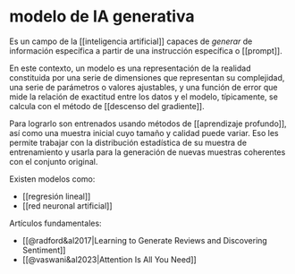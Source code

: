 # modelo de IA generativa
Es un campo de la [[inteligencia artificial]] capaces de *generar* de información específica a partir de una instrucción específica o [[prompt]].

En este contexto, un modelo es una representación de la realidad constituida por una serie de dimensiones que representan su complejidad, una serie de parámetros o valores ajustables, y una función de error que mide la relación de exactitud entre los datos y el modelo, típicamente, se calcula con el método de [[descenso del gradiente]].

Para lograrlo son entrenados usando métodos de [[aprendizaje profundo]], así como una muestra inicial cuyo tamaño y calidad puede variar. Eso les permite trabajar con la distribución estadística de su muestra de entrenamiento y usarla para la generación de nuevas muestras coherentes con el conjunto original.

Existen modelos como:

- [[regresión lineal]]
- [[red neuronal artificial]]

Artículos fundamentales:

- [[@radford&al2017|Learning to Generate Reviews and Discovering Sentiment]]
- [[@vaswani&al2023|Attention Is All You Need]]
